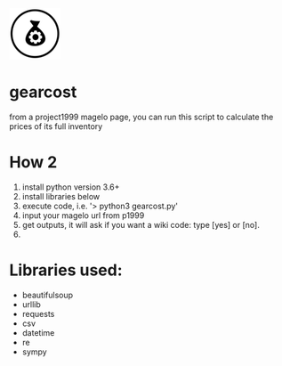 
 ![](/gearcost_small.png)

# gearcost
from a project1999 magelo page, you can run this script to calculate the prices of its full inventory

# How 2
1. install python version 3.6+
2. install libraries below
3. execute code, i.e. '> python3 gearcost.py'
4. input your magelo url from p1999
5. get outputs, it will ask if you want a wiki code: type [yes] or [no].
6.

# Libraries used:
- beautifulsoup
- urllib
- requests
- csv
- datetime
- re
- sympy
